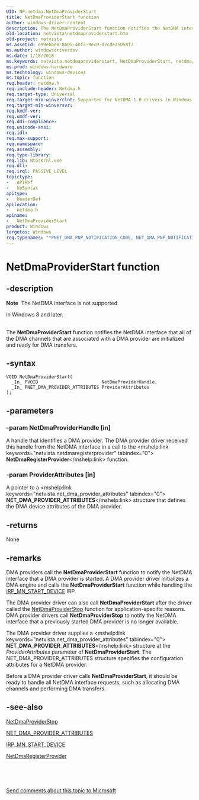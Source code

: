 ```yaml
---
UID: NF:netdma.NetDmaProviderStart
title: NetDmaProviderStart function
author: windows-driver-content
description: The NetDmaProviderStart function notifies the NetDMA interface that all of the DMA channels that are associated with a DMA provider are initialized and ready for DMA transfers.
old-location: netvista\netdmaproviderstart.htm
old-project: netvista
ms.assetid: e99ebbe8-8605-4bf2-9ec0-d7cde25058f7
ms.author: windowsdriverdev
ms.date: 1/18/2018
ms.keywords: netvista.netdmaproviderstart, NetDmaProviderStart, netdma/NetDmaProviderStart, netdma_ref_bdb7c400-1c73-4dcb-8eb2-4121172302ad.xml, NetDmaProviderStart function [Network Drivers Starting with Windows Vista]
ms.prod: windows-hardware
ms.technology: windows-devices
ms.topic: function
req.header: netdma.h
req.include-header: Netdma.h
req.target-type: Universal
req.target-min-winverclnt: Supported for NetDMA 1.0 drivers in Windows Vista.
req.target-min-winversvr: 
req.kmdf-ver: 
req.umdf-ver: 
req.ddi-compliance: 
req.unicode-ansi: 
req.idl: 
req.max-support: 
req.namespace: 
req.assembly: 
req.type-library: 
req.lib: NtosKrnl.exe
req.dll: 
req.irql: PASSIVE_LEVEL
topictype:
-	APIRef
-	kbSyntax
apitype:
-	HeaderDef
apilocation:
-	netdma.h
apiname:
-	NetDmaProviderStart
product: Windows
targetos: Windows
req.typenames: "*PNET_DMA_PNP_NOTIFICATION_CODE, NET_DMA_PNP_NOTIFICATION_CODE"
---
```


# NetDmaProviderStart function


## -description


<div class="alert"><b>Note</b>  The NetDMA interface is not supported 

in Windows 8 and later.</div><div> </div>The 
  <b>NetDmaProviderStart</b> function notifies the NetDMA interface that all of the DMA channels that are
  associated with a DMA provider are initialized and ready for DMA transfers.


## -syntax


````
VOID NetDmaProviderStart(
  _In_ PVOID                        NetDmaProviderHandle,
  _In_ PNET_DMA_PROVIDER_ATTRIBUTES ProviderAttributes
);
````


## -parameters




### -param NetDmaProviderHandle [in]

A handle that identifies a DMA provider. The DMA provider driver received this handle from the
     NetDMA interface in a call to the 
     <mshelp:link keywords="netvista.netdmaregisterprovider" tabindex="0"><b>
     NetDmaRegisterProvider</b></mshelp:link> function.


### -param ProviderAttributes [in]

A pointer to a 
     <mshelp:link keywords="netvista.net_dma_provider_attributes" tabindex="0"><b>
     NET_DMA_PROVIDER_ATTRIBUTES</b></mshelp:link> structure that defines the DMA device attributes of the DMA
     provider.


## -returns


None



## -remarks


DMA providers call the 
    <b>NetDmaProviderStart</b> function to notify the NetDMA interface that a DMA provider is started. A DMA
    provider driver initializes a DMA engine and calls the 
    <b>NetDmaProviderStart</b> function while handling the 
    <a href="https://msdn.microsoft.com/library/windows/hardware/ff551749">IRP_MN_START_DEVICE</a> IRP.

The DMA provider driver can also call 
    <b>NetDmaProviderStart</b> after the driver called the 
    <a href="..\netdma\nf-netdma-netdmaproviderstop.md">NetDmaProviderStop</a> function for
    application-specific reasons. DMA provider drivers call 
    <b>NetDmaProviderStop</b> to notify the NetDMA interface that a previously started DMA provider is no
    longer available.

The DMA provider driver supplies a 
    <mshelp:link keywords="netvista.net_dma_provider_attributes" tabindex="0"><b>
    NET_DMA_PROVIDER_ATTRIBUTES</b></mshelp:link> structure at the 
    <i>ProviderAttributes</i> parameter of 
    <b>NetDmaProviderStart</b>. The NET_DMA_PROVIDER_ATTRIBUTES structure specifies the configuration
    attributes for a NetDMA provider.

Before a DMA provider driver calls 
    <b>NetDmaProviderStart</b>, it should be ready to handle all NetDMA interface requests, such as
    allocating DMA channels and performing DMA transfers.



## -see-also

<a href="..\netdma\nf-netdma-netdmaproviderstop.md">NetDmaProviderStop</a>

<a href="..\netdma\ns-netdma-_net_dma_provider_attributes.md">NET_DMA_PROVIDER_ATTRIBUTES</a>

<a href="https://msdn.microsoft.com/library/windows/hardware/ff551749">IRP_MN_START_DEVICE</a>

<a href="..\netdma\nf-netdma-netdmaregisterprovider.md">NetDmaRegisterProvider</a>

 

 

<a href="mailto:wsddocfb@microsoft.com?subject=Documentation%20feedback [netvista\netvista]:%20NetDmaProviderStart function%20 RELEASE:%20(1/18/2018)&amp;body=%0A%0APRIVACY STATEMENT%0A%0AWe use your feedback to improve the documentation. We don't use your email address for any other purpose, and we'll remove your email address from our system after the issue that you're reporting is fixed. While we're working to fix this issue, we might send you an email message to ask for more info. Later, we might also send you an email message to let you know that we've addressed your feedback.%0A%0AFor more info about Microsoft's privacy policy, see http://privacy.microsoft.com/en-us/default.aspx." title="Send comments about this topic to Microsoft">Send comments about this topic to Microsoft</a>

